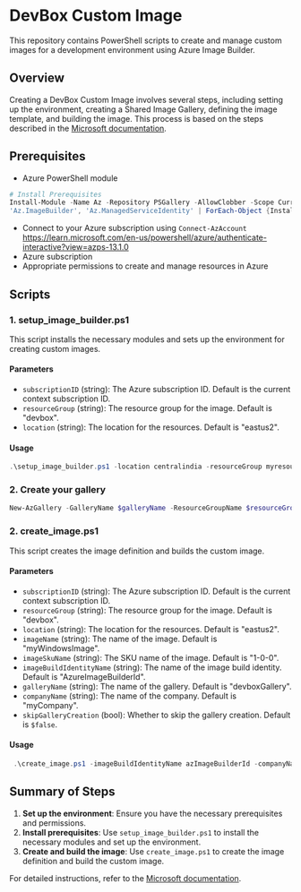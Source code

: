 # DevBox Custom Image
This repository contains PowerShell scripts to create and manage custom images for a development environment using Azure Image Builder.

## Overview

Creating a DevBox Custom Image involves several steps, including setting up the environment, creating a Shared Image Gallery, defining the image template, and building the image. This process is based on the steps described in the [Microsoft documentation](https://learn.microsoft.com/en-us/azure/dev-box/how-to-customize-devbox-azure-image-builder).

## Prerequisites

- Azure PowerShell module

```powershell
# Install Prerequisites
Install-Module -Name Az -Repository PSGallery -AllowClobber -Scope CurrentUser
'Az.ImageBuilder', 'Az.ManagedServiceIdentity' | ForEach-Object {Install-Module -Name $_ -AllowPrerelease}
```

- Connect to your Azure subscription using `Connect-AzAccount` https://learn.microsoft.com/en-us/powershell/azure/authenticate-interactive?view=azps-13.1.0
- Azure subscription
- Appropriate permissions to create and manage resources in Azure

## Scripts

### 1. setup_image_builder.ps1

This script installs the necessary modules and sets up the environment for creating custom images.

#### Parameters

- `subscriptionID` (string): The Azure subscription ID. Default is the current context subscription ID.
- `resourceGroup` (string): The resource group for the image. Default is "devbox".
- `location` (string): The location for the resources. Default is "eastus2".

#### Usage

```powershell
.\setup_image_builder.ps1 -location centralindia -resourceGroup myresourceGroup
```

### 2. Create your gallery
```powershell
New-AzGallery -GalleryName $galleryName -ResourceGroupName $resourceGroup -Location $locationAzure
```

### 2. create_image.ps1

This script creates the image definition and builds the custom image.

#### Parameters

- `subscriptionID` (string): The Azure subscription ID. Default is the current context subscription ID.
- `resourceGroup` (string): The resource group for the image. Default is "devbox".
- `location` (string): The location for the resources. Default is "eastus2".
- `imageName` (string): The name of the image. Default is "myWindowsImage".
- `imageSkuName` (string): The SKU name of the image. Default is "1-0-0".
- `imageBuildIdentityName` (string): The name of the image build identity. Default is "AzureImageBuilderId".
- `galleryName` (string): The name of the gallery. Default is "devboxGallery".
- `companyName` (string): The name of the company. Default is "myCompany".
- `skipGalleryCreation` (bool): Whether to skip the gallery creation. Default is `$false`.

#### Usage

```powershell
 .\create_image.ps1 -imageBuildIdentityName azImageBuilderId -companyName myCompany -galleryName schneidergallery -skipGalleryCreation $false
```

## Summary of Steps

1. **Set up the environment**: Ensure you have the necessary prerequisites and permissions.
2. **Install prerequisites**: Use `setup_image_builder.ps1` to install the necessary modules and set up the environment.
3. **Create and build the image**: Use `create_image.ps1` to create the image definition and build the custom image.

For detailed instructions, refer to the [Microsoft documentation](https://learn.microsoft.com/en-us/azure/dev-box/how-to-customize-devbox-azure-image-builder).
